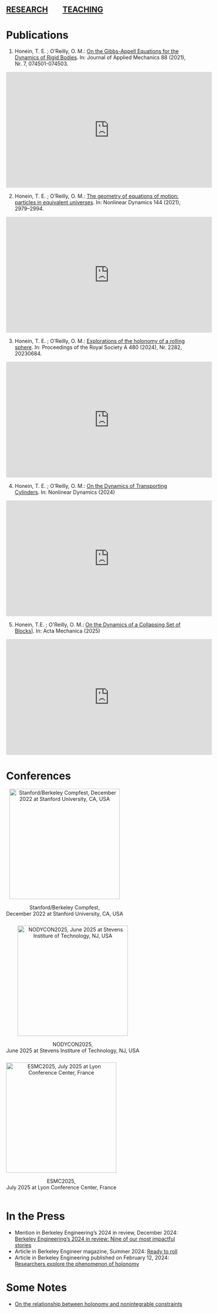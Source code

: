 [RESEARCH](publications)        [TEACHING](teaching.md)
---

# Publications

1. Honein, T. E. ; O’Reilly, O. M.: [On the Gibbs-Appell Equations for the Dynamics of Rigid Bodies](https://doi.org/10.1115/1.4051181). In: Journal of Applied Mechanics 88 (2021), Nr. 7, 074501-074503. 

<iframe width="560" height="315" src="https://www.youtube.com/embed/NBcgg4WrCiA?si=niAMMwcIO16DNUZG" title="YouTube video player" frameborder="0" allow="accelerometer; autoplay; clipboard-write; encrypted-media; gyroscope; picture-in-picture; web-share" referrerpolicy="strict-origin-when-cross-origin" allowfullscreen></iframe>

2. Honein, T. E. ; O’Reilly, O. M.: [The geometry of equations of motion: particles in equivalent universes](https://doi.org/10.1007/s11071-021-06565-2). In: Nonlinear Dynamics 144 (2021), 2979–2994. 

<iframe width="560" height="315" src="https://www.youtube.com/embed/biJuSaIr2PE?si=XvmP6p2ylthMsejT" title="YouTube video player" frameborder="0" allow="accelerometer; autoplay; clipboard-write; encrypted-media; gyroscope; picture-in-picture; web-share" referrerpolicy="strict-origin-when-cross-origin" allowfullscreen></iframe>

3. Honein, T. E. ; O’Reilly, O. M.: [Explorations of the holonomy of a rolling sphere](https://doi.org/10.1098/rspa.2023.0684). In: Proceedings of the Royal Society A 480 (2024), Nr. 2282, 20230684. 

<iframe width="560" height="315" src="https://www.youtube.com/embed/OP6tvueLgnE?si=k1OVn0TH2FxK1pwA" title="YouTube video player" frameborder="0" allow="accelerometer; autoplay; clipboard-write; encrypted-media; gyroscope; picture-in-picture; web-share" referrerpolicy="strict-origin-when-cross-origin" allowfullscreen></iframe>

4. Honein, T. E. ; O’Reilly, O. M.: [On the Dynamics of Transporting Cylinders](https://doi.org/10.1007/s11071-024-10443-y). In: Nonlinear Dynamics (2024)

<iframe width="560" height="315" src="https://www.youtube.com/embed/JE6RyMmsWTQ?si=wN_pHCRAh4sKDq4F" title="YouTube video player" frameborder="0" allow="accelerometer; autoplay; clipboard-write; encrypted-media; gyroscope; picture-in-picture; web-share" referrerpolicy="strict-origin-when-cross-origin" allowfullscreen></iframe>

5. Honein, T.E. ; O'Reilly, O. M.: [On the Dynamics of a Collapsing Set of Blocks](https://doi.org/10.1007/s00707-024-04201-9)]. In: Acta Mechanica (2025)

<iframe width="560" height="315" src="https://www.youtube.com/embed/_eZ3RTFv-9k?si=L1812WaboIFAgX0A" title="YouTube video player" frameborder="0" allow="accelerometer; autoplay; clipboard-write; encrypted-media; gyroscope; picture-in-picture; web-share" referrerpolicy="strict-origin-when-cross-origin" allowfullscreen></iframe>

# Conferences

<div style="display: flex; flex-wrap: wrap; gap: 10px;">
  <div style="text-align: center;">
    <img src="presentations_photos/compfest_dec_2022.png" alt="Stanford/Berkeley Compfest, December 2022 at Stanford University, CA, USA" width="300"/>
    <p>Stanford/Berkeley Compfest,<br> December 2022 at Stanford University, CA, USA</p>
  </div>

  <div style="text-align: center;">
    <img src="presentations_photos/nodycon_june_2025.png" alt="NODYCON2025, June 2025 at Stevens Institure of Technology, NJ, USA" width="300"/>
    <p>NODYCON2025,<br> June 2025 at Stevens Institure of Technology, NJ, USA</p>
  </div>

  <div style="text-align: center;">
    <img src="presentations_photos/esmc_july_2025.png" alt="ESMC2025, July 2025 at Lyon Conference Center, France" width="300"/>
    <p>ESMC2025,<br> July 2025 at Lyon Conference Center, France</p>
  </div>

</div>

# In the Press
- Mention in  Berkeley Engineering’s 2024 in review, December 2024: [Berkeley Engineering’s 2024 in review: Nine of our most impactful stories](https://engineering.berkeley.edu/news/2024/12/berkeley-engineerings-2024-in-review/)
- Article in Berkeley Engineer magazine, Summer 2024:  [Ready to roll](https://engineering.berkeley.edu/news/2024/05/ready-to-roll/)
- Article in Berkeley Engineering published on February 12, 2024: [Researchers explore the phenomenon of holonomy](https://engineering.berkeley.edu/news/2024/02/researchers-explore-the-phenomenon-of-holonomy/) 


# Some Notes

- [On the relationship between holonomy and nonintegrable constraints](notes/Holonomy_and_Nonintegrable_Constraints.pdf)
